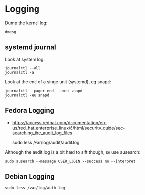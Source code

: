 # Logging
Dump the kernel log:

    dmesg

## systemd journal
Look at system log:

    journalctl --all
    journalctl -a

Look at the end of a singe unit (systemd), eg snapd:

    journalctl --pager-end --unit snapd
    journalctl -eu snapd

## Fedora Logging
- https://access.redhat.com/documentation/en-us/red_hat_enterprise_linux/6/html/security_guide/sec-searching_the_audit_log_files

    sudo less /var/log/audit/audit.log

Although the audit.log is a bit hard to sift though, so use ausearch:

    sudo ausearch --message USER_LOGIN --success no --interpret

## Debian Logging

    sudo less /var/log/auth.log
